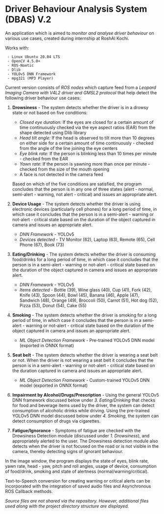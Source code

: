 ﻿# Driver Behaviour Analysis System (DBAS) V.2

An application which is aimed to *monitor and analyse driver behaviour* on various use cases, created during internship at RoshAI Kochi.

Works with:	
		
  	 - Linux Ubuntu 20.04 LTS
	 - OpenCV 4.5.0+
	 - ROS-Noetic
	 - Dlib
	 - YOLOv5 DNN Framework
  	 - mpg321 (MP3 Player)

Current version consists of *ROS nodes* which capture feed from a *Leopard Imaging Camera with V4L2 driver and GMSL2 protocol* that help detect the following driver behaviour use cases:
1. **Drowsiness** - The system detects whether the driver is in a drowsy state or not based on five conditions:
	 - *Closed eye duration:* If the eyes are closed for a certain amount of time continuously checked via the eye aspect ratios (EAR) from the shape detected using Dlib library
	 - *Head tilt angle:* If the head is observed to tilt more than 10 degrees on either side for a certain    amount of time continuously - checked from the angle of the line joining the eye centers
	 - *Eye blink rate:* If the person is blinking less than 10 times per minute - checked from the EAR
	 - *Yawn rate:* If the person is yawning more than once per minute - checked from the size of the mouth opening
	 - A face is not detected in the camera feed

	Based on which of the five conditions are satisfied, the program concludes that the person is in any one of three states (alert - normal, semi-alert - warning, not alert - critical) and issues an appropriate alert.

2. **Device Usage** - The system detects whether the driver is using electronic devices (particularly cell phones) for a long period of time, in which case it concludes that the person is in a semi-alert - warning or not-alert - critical state based on the duration of the object captured in camera and issues an appropriate alert.
	- *DNN Framework* - YOLOv5
	- *Devices detected* - TV Monitor (62), Laptop (63), Remote (65), Cell Phone (67), Book (73)
3. **Eating/Drinking** - The system detects whether the driver is consuming food/drinks for a long period of time, in which case it concludes that the person is in a semi-alert - warning or not-alert - critical state based on the duration of the object captured in camera and issues an appropriate alert.
	- *DNN Framework* - YOLOv5
	- *Items detected* - Bottle (39), Wine glass  (40), Cup (41), Fork (42), Knife (43), Spoon (44), Bowl (45), Banana (46), Apple (47), Sandwich (48), Orange (49), Broccoli (50), Carrot (51), Hot dog (52), Pizza (53), Donut (54), Cake (55)
4. **Smoking** - The system detects whether the driver is smoking for a long period of time, in which case it concludes that the person is in a semi-alert - warning or not-alert - critical state based on the duration of the object captured in camera and issues an appropriate alert.
	- *ML Object Detection Framework* - Pre-trained YOLOv5 DNN model (exported in ONNX format)
5. **Seat belt** - The system detects whether the driver is wearing a seat belt or not. When the driver is not wearing a seat belt it concludes that the person is in a semi-alert - warning or not-alert - critical state based on the duration captured in camera and issues an appropriate alert.
	- *ML Object Detection Framework* - Custom-trained YOLOv5 DNN model (exported in ONNX format)
6. **Impairment by Alcohol/Drugs/Prescription** - Using the general YOLOv5 DNN framework discussed below under *3. Eating/Drinking* that checks for food and beverage items used by the driver, the system can detect consumption of alcoholic drinks while driving.
Using the pre-trained YOLOv5 DNN model discussed below under *4. Smoking*, the system can detect consumption of drugs via cigarettes.
7. **Fatigue/Ignorance** - Symptoms of fatigue are checked with the Drowsiness Detection module (discussed under *1. Drowsiness*), and appropriately alerted to the user.
The Drowsiness detection module also detects when the driver is not focused on the road or is not visible in the camera, thereby detecting signs of ignorant behaviour.

In the image window, the program displays the state of eyes, blink rate, yawn rate, head - yaw, pitch and roll angles, usage of device, consumption of food/drink, smoking and state of alertness (normal/warning/critical).

Text-to-Speech conversion for creating warning or critical alerts can be incorporated with the integration of saved audio files and Asynchronous ROS Callback methods.

*Source files are not shared via the repository. However, additional files used along with the project directory structure are displayed.*
